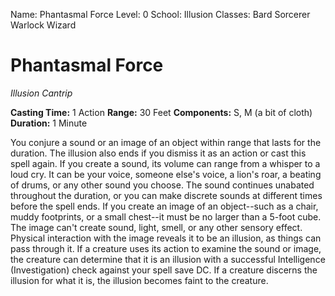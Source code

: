 Name: Phantasmal Force
Level: 0
School: Illusion
Classes: Bard
         Sorcerer
         Warlock
         Wizard

# Phantasmal Force
_Illusion Cantrip_

**Casting Time:** 1 Action
**Range:** 30 Feet
**Components:** S, M (a bit of cloth)
**Duration:** 1 Minute

You conjure a sound or an image of an object within range that lasts for the duration. The illusion also ends if you dismiss it as an action or cast this spell again.
If you create a sound, its volume can range from a whisper to a loud cry. It can be your voice, someone else's voice, a lion's roar, a beating of drums, or any other sound you choose. The sound continues unabated throughout the duration, or you can make discrete sounds at different times before the spell ends.
If you create an image of an object--such as a chair, muddy footprints, or a small chest--it must be no larger than a 5-foot cube. The image can't create sound, light, smell, or any other sensory effect. Physical interaction with the image reveals it to be an illusion, as things can pass through it.
If a creature uses its action to examine the sound or image, the creature can determine that it is an illusion with a successful Intelligence (Investigation) check against your spell save DC. If a creature discerns the illusion for what it is, the illusion becomes faint to the creature.